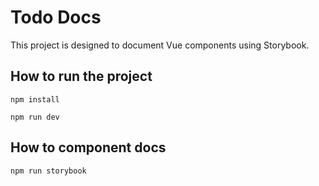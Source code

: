 # Todo Docs
This project is designed to document Vue components using Storybook.

## How to run the project
```
npm install
```
```
npm run dev
```
## How to component docs
```
npm run storybook
```
